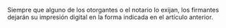 Siempre que alguno de los otorgantes o el notario lo exijan, los firmantes dejarán su impresión digital en la forma indicada en el artículo anterior.
